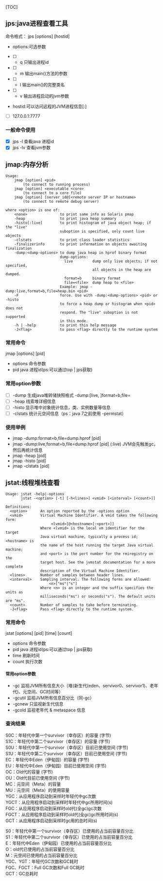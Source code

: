 [TOC]
## jps:java进程查看工具
命令格式：
jps [options] [hostid]
- options:可选参数
- [ ] - q 只输出进程id
- [ ] - m 输出main()方法的参数
- [ ] - l 输出main()的完整类名
- [ ] - v 输出进程启动的jvm参数
- hostid:可以访问远程的JVM进程信息<hostname>[:<port>]
- [ ] 127.0.0.1:7777
### 一般命令使用
- [x] jps -l 查看java 进程id
- [x] jps -lv 查看jvm参数
## jmap:内存分析
```
Usage:
    jmap [option] <pid>
        (to connect to running process)
    jmap [option] <executable <core>
        (to connect to a core file)
    jmap [option] [server_id@]<remote server IP or hostname>
        (to connect to remote debug server)

where <option> is one of:
    <none>               to print same info as Solaris pmap
    -heap                to print java heap summary
    -histo[:live]        to print histogram of java object heap; if the "live"
                         suboption is specified, only count live objects
    -clstats             to print class loader statistics
    -finalizerinfo       to print information on objects awaiting finalization
    -dump:<dump-options> to dump java heap in hprof binary format
                         dump-options:
                           live         dump only live objects; if not specified,
                                        all objects in the heap are dumped.
                           format=b     binary format
                           file=<file>  dump heap to <file>
                         Example: jmap -dump:live,format=b,file=heap.bin <pid>
    -F                   force. Use with -dump:<dump-options> <pid> or -histo
                         to force a heap dump or histogram when <pid> does not
                         respond. The "live" suboption is not supported
                         in this mode.
    -h | -help           to print this help message
    -J<flag>             to pass <flag> directly to the runtime system
```
### 常用命令
jmap [options] [pid]
- options 命令参数
- pid java 进程id(ps:可以通过top | jps获取)
### 常用option参数
- [ ] -dump 生成java堆转储快照格式 -dump:[live, ]format=b,file=<fileNeme>
- [ ] -heap 线索堆详细信息
- [ ] -histo 显示堆中对象统计信息，类、实例数量等信息
- [ ] -clstats 统计元空间信息（ps：java 7之前使用 -permstat）
### 使用举例
- jmap -dump:format=b,file=dump.hprof [pid]
- jmap -dump:live,format=b,file=dump.hprof [pid] (:live) JVM会先触发gc，然后再统计信息
- jmap -heap [pid]
- jmap -histo [pid]
- jmap -clstats [pid]

## jstat:线程堆栈查看
```
Usage: jstat -help|-options
       jstat -<option> [-t] [-h<lines>] <vmid> [<interval> [<count>]]

Definitions:
  <option>      An option reported by the -options option
  <vmid>        Virtual Machine Identifier. A vmid takes the following form:
                     <lvmid>[@<hostname>[:<port>]]
                Where <lvmid> is the local vm identifier for the target
                Java virtual machine, typically a process id; <hostname> is
                the name of the host running the target Java virtual machine;
                and <port> is the port number for the rmiregistry on the
                target host. See the jvmstat documentation for a more complete
                description of the Virtual Machine Identifier.
  <lines>       Number of samples between header lines.
  <interval>    Sampling interval. The following forms are allowed:
                    <n>["ms"|"s"]
                Where <n> is an integer and the suffix specifies the units as
                milliseconds("ms") or seconds("s"). The default units are "ms".
  <count>       Number of samples to take before terminating.
  -J<flag>      Pass <flag> directly to the runtime system.
```
### 常用命令
jstat [options] [pid] [time] [count]
- options 命令参数
- pid java 进程id(ps:可以通过top | jps获取)
- time 刷新时间
- count 执行次数
#### 常用option参数
- -gc 监视JVM所有信息大小（堆(新生代(eden、servivor0、servivor1)、老年代)、元空间、GC时间等）
- -gcutil 监视JVM所有信息百分比（同-gc）
- -gcnew 只监视新生代信息
- -gcold 监视老年代 & metaspace 信息
### 查询结果
S0C：年轻代中第一个survivor（幸存区）的容量 (字节)       
S1C：年轻代中第二个survivor（幸存区）的容量 (字节)    
S0U：年轻代中第一个survivor（幸存区）目前已使用空间 (字节)         
S1U：年轻代中第二个survivor（幸存区）目前已使用空间 (字节)      
EC：年轻代中Eden（伊甸园）的容量 (字节)         
EU：年轻代中Eden（伊甸园）目前已使用空间 (字节)         
OC：Old代的容量 (字节)         
OU：Old代目前已使用空间 (字节)    
MC：元空间（Meta）的容量       
MU：元空间（Meta）的使用容量    
YGC：从应用程序启动到采样时年轻代中gc次数         
YGCT：从应用程序启动到采样时年轻代中gc所用时间(s)    
FGC：从应用程序启动到采样时old代(全gc)gc次数         
FGCT：从应用程序启动到采样时old代(全gc)gc所用时间(s)  
GCT：从应用程序启动到采样时gc用的总时间(s)  

S0：年轻代中第一个survivor（幸存区）已使用的占当前容量百分比         
S1：年轻代中第二个survivor（幸存区）已使用的占当前容量百分比         
E：年轻代中Eden（伊甸园）已使用的占当前容量百分比     
O：old代已使用的占当前容量百分比         
M：元空间已使用的占当前容量百分比    
YGC、YGT：年轻代GC次数和GC耗时    
FGC、FGCT：Full GC次数和Full GC耗时    
GCT：GC总耗时